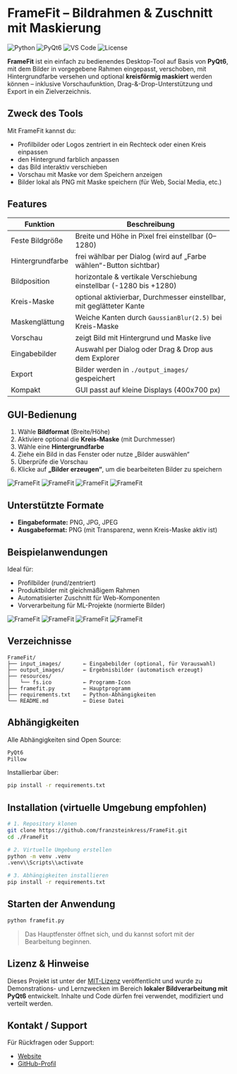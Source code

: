 # FrameFit – Bildrahmen & Zuschnitt mit Maskierung

![Python](https://img.shields.io/badge/Python-3.13-blue)
![PyQt6](https://img.shields.io/badge/PyQt6-6.x-green)
![VS Code](https://img.shields.io/badge/Editor-VS%20Code-007ACC?logo=visualstudiocode&logoColor=white)
![License](https://img.shields.io/badge/License-MIT-green)

**FrameFit** ist ein einfach zu bedienendes Desktop-Tool auf Basis von **PyQt6**, mit dem Bilder in vorgegebene Rahmen eingepasst, verschoben, mit Hintergrundfarbe versehen und optional **kreisförmig maskiert** werden können – inklusive Vorschaufunktion, Drag-&-Drop-Unterstützung und Export in ein Zielverzeichnis.

## Zweck des Tools

Mit FrameFit kannst du:

- Profilbilder oder Logos zentriert in ein Rechteck oder einen Kreis einpassen
- den Hintergrund farblich anpassen
- das Bild interaktiv verschieben
- Vorschau mit Maske vor dem Speichern anzeigen
- Bilder lokal als PNG mit Maske speichern (für Web, Social Media, etc.)

## Features

| Funktion                    | Beschreibung                                                               |
|-----------------------------|----------------------------------------------------------------------------|
| Feste Bildgröße         | Breite und Höhe in Pixel frei einstellbar (0–1280)                         |
| Hintergrundfarbe         | frei wählbar per Dialog (wird auf „Farbe wählen“-Button sichtbar)          |
| Bildposition             | horizontale & vertikale Verschiebung einstellbar (-1280 bis +1280)         |
| Kreis-Maske              | optional aktivierbar, Durchmesser einstellbar, mit geglätteter Kante       |
| Maskenglättung        | Weiche Kanten durch `GaussianBlur(2.5)` bei Kreis-Maske               |
| Vorschau                 | zeigt Bild mit Hintergrund und Maske live                                 |
| Eingabebilder            | Auswahl per Dialog oder Drag & Drop aus dem Explorer                      |
| Export                   | Bilder werden in `./output_images/` gespeichert                          |
| Kompakt                  | GUI passt auf kleine Displays (400x700 px)                                |

## GUI-Bedienung

1. Wähle **Bildformat** (Breite/Höhe)
2. Aktiviere optional die **Kreis-Maske** (mit Durchmesser)
3. Wähle eine **Hintergrundfarbe**
4. Ziehe ein Bild in das Fenster oder nutze „Bilder auswählen“
5. Überprüfe die Vorschau
6. Klicke auf **„Bilder erzeugen“**, um die bearbeiteten Bilder zu speichern

![FrameFit](.screenshots/entwurfsmuster-vorlage.png)
![FrameFit](.screenshots/framefit-entwurfsmuster-vorlage.png)
![FrameFit](.screenshots/framefit-entwurfsmuster-bearbeitet.png)
![FrameFit](.screenshots/entwurfsmuster.png)

## Unterstützte Formate

- **Eingabeformate:** PNG, JPG, JPEG  
- **Ausgabeformat:** PNG (mit Transparenz, wenn Kreis-Maske aktiv ist)

## Beispielanwendungen

Ideal für:

- Profilbilder (rund/zentriert)
- Produktbilder mit gleichmäßigem Rahmen
- Automatisierter Zuschnitt für Web-Komponenten
- Vorverarbeitung für ML-Projekte (normierte Bilder)

![FrameFit](.screenshots/profilbild-vorlage.png)
![FrameFit](.screenshots/framefit-profilbild-vorlage.png)
![FrameFit](.screenshots/framefit-profilbild-bearbeitet.png)
![FrameFit](.screenshots/profilbild.png)

## Verzeichnisse

```text
FrameFit/
├── input_images/       ← Eingabebilder (optional, für Vorauswahl)
├── output_images/      ← Ergebnisbilder (automatisch erzeugt)
├── resources/
│   └── fs.ico          ← Programm-Icon
├── framefit.py         ← Hauptprogramm
├── requirements.txt    ← Python-Abhängigkeiten
└── README.md           ← Diese Datei
```

## Abhängigkeiten

Alle Abhängigkeiten sind Open Source:

```txt
PyQt6
Pillow
```

Installierbar über:

```bash
pip install -r requirements.txt
```

## Installation (virtuelle Umgebung empfohlen)

```bash
# 1. Repository klonen
git clone https://github.com/franzsteinkress/FrameFit.git
cd ./FrameFit

# 2. Virtuelle Umgebung erstellen
python -m venv .venv
.venv\\Scripts\\activate

# 3. Abhängigkeiten installieren
pip install -r requirements.txt
```

## Starten der Anwendung

```bash
python framefit.py
```

> Das Hauptfenster öffnet sich, und du kannst sofort mit der Bearbeitung beginnen.


## Lizenz & Hinweise

Dieses Projekt ist unter der [MIT-Lizenz](./LICENSE) veröffentlicht und wurde zu Demonstrations- und Lernzwecken im Bereich **lokaler Bildverarbeitung mit PyQt6** entwickelt. Inhalte und Code dürfen frei verwendet, modifiziert und verteilt werden.

## Kontakt / Support

Für Rückfragen oder Support:

* [Website](https://steinkress.com)
* [GitHub-Profil](https://github.com/franzsteinkress)

